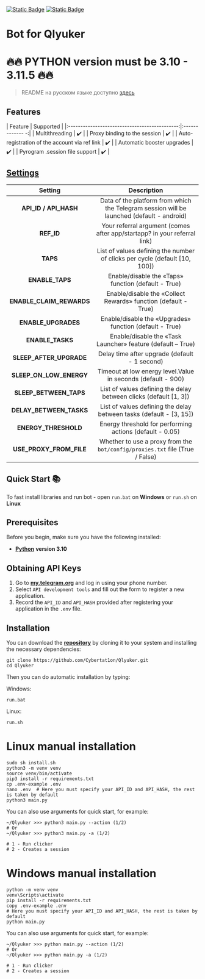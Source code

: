 [![Static Badge](https://img.shields.io/badge/Telegram-Bot%20Link-Link?style=for-the-badge&logo=Telegram&logoColor=white&logoSize=auto&color=blue)](https://t.me/qlyukerbot/start?startapp=bro-1197825376)
[![Static Badge](https://img.shields.io/badge/Telegram-Channel-Link?style=for-the-badge&logo=Telegram&logoColor=white&logoSize=auto&color=blue)](https://t.me/CyberToolz)


#  Bot for Qlyuker


# 🔥🔥 PYTHON version must be 3.10 - 3.11.5 🔥🔥

> README на русском языке доступно [здесь](README.md)

## Features
|                    Feature                    |   Supported    |
|:---------------------------------------------:|:-------------  -:|
|                Multithreading                 |       ✔️         |
|         Proxy binding to the session          |       ✔️         |
| Auto-registration of the account via ref link |       ✔️         |
|          Automatic booster upgrades           |       ✔️         |
|        Pyrogram .session file support         |       ✔️         |


## [Settings](https://github.com/Mffff4/qlyukerbot/blob/main/.env-example/)
|           Setting           |                                        Description                                        |
|:------------------------:|:-----------------------------------------------------------------------------------------:|
|  **API_ID / API_HASH**   | Data of the platform from which the Telegram session will be launched (default - android) |
|        **REF_ID**        |         Your referral argument (comes after app/startapp? in your referral link)          |
|         **TAPS**         |        List of values defining the number of clicks per cycle (default [10, 100])         |
|     **ENABLE_TAPS**      |                    Enable/disable the «Taps» function (default - True)                    |
| **ENABLE_CLAIM_REWARDS** |              Enable/disable the «Collect Rewards» function (default - True)               |
|   **ENABLE_UPGRADES**    |                  Enable/disable the «Upgrades» function (default - True)                  |
|     **ENABLE_TASKS**     |                Enable/disable the «Task Launcher» feature (default – True)                |
| **SLEEP_AFTER_UPGRADE**  |                       Delay time after upgrade (default - 1 second)                       |
| **SLEEP_ON_LOW_ENERGY**  |               Timeout at low energy level.Value in seconds (default - 900)                |
|  **SLEEP_BETWEEN_TAPS**  |             List of values defining the delay between clicks (default [1, 3])             |
| **DELAY_BETWEEN_TASKS**  |            List of values defining the delay between tasks (default - [3, 15])            |
|   **ENERGY_THRESHOLD**   |                  Energy threshold for performing actions (default - 0.05)                 |
| **USE_PROXY_FROM_FILE**  |       Whether to use a proxy from the `bot/config/proxies.txt` file (True / False)        |


## Quick Start 📚

To fast install libraries and run bot - open `run.bat` on **Windows** or `run.sh` on **Linux**

## Prerequisites
Before you begin, make sure you have the following installed:
- [**Python**](https://www.python.org/downloads/release/python-3100/) **version 3.10**

## Obtaining API Keys
1. Go to [**my.telegram.org**](https://my.telegram.org/auth) and log in using your phone number.
2. Select `API development tools` and fill out the form to register a new application.
3. Record the `API_ID` and `API_HASH` provided after registering your application in the `.env` file.

## Installation
You can download the [**repository**](https://github.com/Cybertat1on/Qlyuker) by cloning it to your system and installing the necessary dependencies:
```shell
git clone https://github.com/Cybertat1on/Qlyuker.git
cd Qlyuker
```

Then you can do automatic installation by typing:

Windows:
```shell
run.bat
```

Linux:
```shell
run.sh
```

# Linux manual installation
```shell
sudo sh install.sh
python3 -m venv venv
source venv/bin/activate
pip3 install -r requirements.txt
cp .env-example .env
nano .env  # Here you must specify your API_ID and API_HASH, the rest is taken by default
python3 main.py
```

You can also use arguments for quick start, for example:
```shell
~/Qlyuker >>> python3 main.py --action (1/2)
# Or
~/Qlyuker >>> python3 main.py -a (1/2)

# 1 - Run clicker
# 2 - Creates a session
```

# Windows manual installation
```shell
python -m venv venv
venv\Scripts\activate
pip install -r requirements.txt
copy .env-example .env
# Here you must specify your API_ID and API_HASH, the rest is taken by default
python main.py
```

You can also use arguments for quick start, for example:
```shell
~/Qlyuker >>> python main.py --action (1/2)
# Or
~/Qlyuker >>> python main.py -a (1/2)

# 1 - Run clicker
# 2 - Creates a session
```
